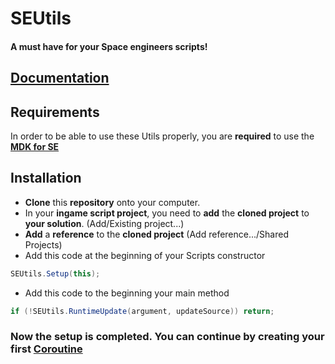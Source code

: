 # SEUtils

#### A must have for your Space engineers scripts!

## [Documentation](../../wiki)

## Requirements
In order to be able to use these Utils properly, you are **required** to use the **[MDK for SE](https://github.com/malware-dev/MDK-SE)**

## Installation

* **Clone** this **repository** onto your computer.
* In your **ingame script project**, you need to **add** the **cloned project** to **your solution**. (Add/Existing project...)
* **Add** a **reference** to the **cloned project** (Add reference.../Shared Projects)
* Add this code at the beginning of your Scripts constructor
 ```c#
SEUtils.Setup(this);
```
* Add this code to the beginning your main method
```c#
if (!SEUtils.RuntimeUpdate(argument, updateSource)) return;
```
### Now the setup is completed. You can continue by creating your first [Coroutine](../../wiki/Coroutines)
